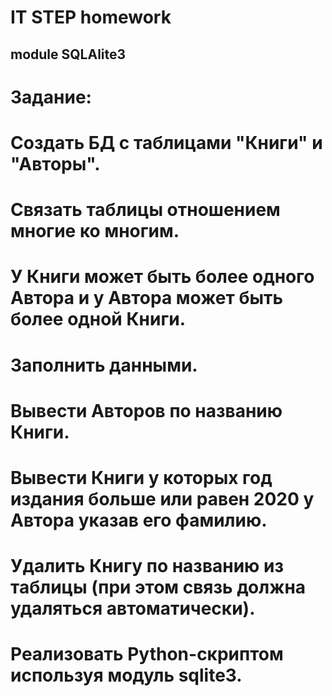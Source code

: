 # IT STEP homework

## module SQLAlite3


# Задание:
# Создать БД с таблицами "Книги" и "Авторы".
# Связать таблицы отношением многие ко многим.
# У Книги может быть более одного Автора и у Автора может быть более одной Книги.
# Заполнить данными.
# Вывести Авторов по названию Книги.
# Вывести Книги у которых год издания больше или равен 2020 у Автора указав его фамилию.
# Удалить Книгу по названию из таблицы (при этом связь должна удаляться автоматически).
# Реализовать Python-скриптом используя модуль sqlite3.